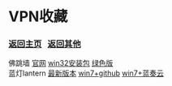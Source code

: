 # <span id="title">VPN收藏</span>

### <span id="begin">[返回主页](https://xkk1.github.io)&nbsp;&nbsp;&nbsp;[返回其他](https://xkk1.github.io/other/)</span>

佛跳墙 [官网](https://www.yaoleguan.com/cn/) [win32安装包](https://www.lanzoui.com/iCqxEncedxa) [绿色版](https://www.lanzoui.com/ipiIHncedmj)  
蓝灯lantern [最新版本](https://github.com/getlantern/lantern#%E8%93%9D%E7%81%AFlantern%E6%9C%80%E6%96%B0%E7%89%88%E6%9C%AC%E4%B8%8B%E8%BD%BD-%E7%89%88%E6%9C%AC--download-lantern-version-) [win7+github](https://gitlab.com/getlantern/lantern-binaries-mirror/-/raw/master/lantern-installer.exe) [win7+蓝奏云](https://www.lanzoui.com/iDfRzny4zub)  
